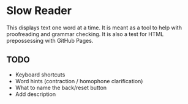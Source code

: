 # Slow Reader

This displays text one word at a time. It is meant as a tool to help with
proofreading and grammar checking. It is also a test for HTML prepossessing with
GitHub Pages.

## TODO

* Keyboard shortcuts
* Word hints (contraction / homophone clarification)
* What to name the back/reset button
* Add description
